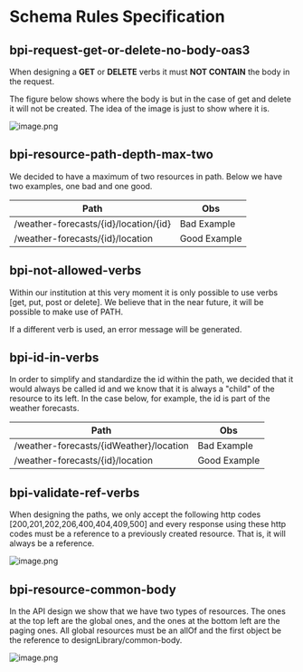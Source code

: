 # Schema Rules Specification

## bpi-request-get-or-delete-no-body-oas3

When designing a **GET** or **DELETE** verbs it must **NOT CONTAIN** the body in the request.

The figure below shows where the body is but in the case of get and delete it will not be created. The idea of the image is just to show where it is.

![image.png](https://stoplight.io/api/v1/projects/cHJqOjEyNTMyNw/images/mRCzTT04IdM)

## bpi-resource-path-depth-max-two

We decided to have a maximum of two resources in path. Below we have two examples, one bad and one good.

Path | Obs 
---------|----------|
 /weather-forecasts/{id}/location/{id} | Bad Example 
 /weather-forecasts/{id}/location | Good Example 

## bpi-not-allowed-verbs

Within our institution at this very moment it is only possible to use verbs [get, put, post or delete]. We believe that in the near future, it will be possible to make use of PATH.

If a different verb is used, an error message will be generated.

## bpi-id-in-verbs

In order to simplify and standardize the id within the path, we decided that it would always be called id and we know that it is always a "child" of the resource to its left. In the case below, for example, the id is part of the weather forecasts.

Path | Obs 
---------|----------|
 /weather-forecasts/{idWeather}/location | Bad Example 
 /weather-forecasts/{id}/location | Good Example 

## bpi-validate-ref-verbs

When designing the paths, we only accept the following http codes [200,201,202,206,400,404,409,500] and every response using these http codes must be a reference to a previously created resource. That is, it will always be a reference.

![image.png](https://stoplight.io/api/v1/projects/cHJqOjEyNTMyNw/images/PaL2tpxDxm0)

## bpi-resource-common-body

In the API design we show that we have two types of resources. The ones at the top left are the global ones, and the ones at the bottom left are the paging ones. All global resources must be an allOf and the first object be the reference to designLibrary/common-body.

![image.png](https://stoplight.io/api/v1/projects/cHJqOjEyNTMyNw/images/NXYpTRTWxpA)
